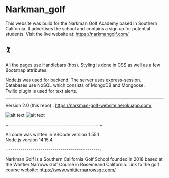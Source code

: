 # Narkman_golf



This website was build for the Narkman Golf Academy based in Southern California.  It advertises the school and contains a sign up for potential students.
Visit the live website at: https://narkmangolf.com/
## 🏌️
All the pages use Handlebars (hbs).  Styling is done in CSS as well as a few Bootstrap attributes. 


Node.js was used for backend.  The server uses express-session. 
Databases use NoSQL which consists of MongoDB and Mongoose.  
Twilio plugin is used for text alerts.  


***
Version 2.0 (this repo) : https://narkman-golf-website.herokuapp.com/

![alt text](https://github.com/JamesWeiMoseley/Narkman_golf/blob/master/public/pics/signup.png?raw=true)
![alt text](https://github.com/JamesWeiMoseley/Narkman_golf/blob/master/public/pics/Twilio.png?raw=true)


+---------------------------------------------+

All code was written in VSCode version 1.55.1 <br>
Node.js version 14.15.4

+---------------------------------------------+

Narkman Golf is a Southern California Golf School founded in 2018 based at the Whittier Narrows Golf Course in Rosemeand California. Link to the golf course website: https://www.whittiernarrowsgc.com/
